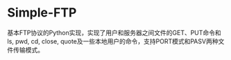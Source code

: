 # Simple-FTP
基本FTP协议的Python实现，实现了用户和服务器之间文件的GET、PUT命令和ls, pwd, cd, close, quote及一些本地用户的命令，支持PORT模式和PASV两种文件传输模式。
